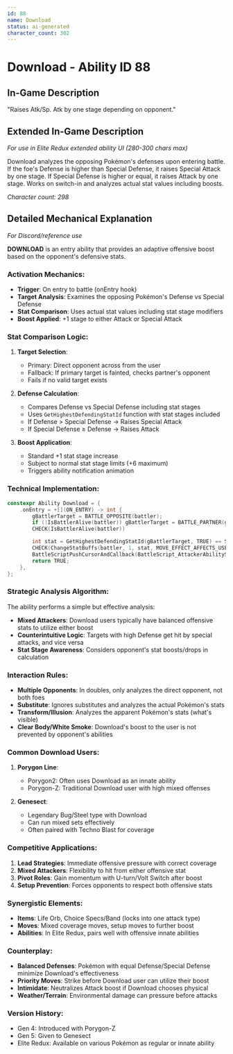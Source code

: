 ```yaml
---
id: 88
name: Download
status: ai-generated
character_count: 302
---
```


# Download - Ability ID 88

## In-Game Description
"Raises Atk/Sp. Atk by one stage depending on opponent."

## Extended In-Game Description
*For use in Elite Redux extended ability UI (280-300 chars max)*

Download analyzes the opposing Pokémon's defenses upon entering battle. If the foe's Defense is higher than Special Defense, it raises Special Attack by one stage. If Special Defense is higher or equal, it raises Attack by one stage. Works on switch-in and analyzes actual stat values including boosts.

*Character count: 298*

## Detailed Mechanical Explanation
*For Discord/reference use*

**DOWNLOAD** is an entry ability that provides an adaptive offensive boost based on the opponent's defensive stats.

### Activation Mechanics:
- **Trigger**: On entry to battle (onEntry hook)
- **Target Analysis**: Examines the opposing Pokémon's Defense vs Special Defense
- **Stat Comparison**: Uses actual stat values including stat stage modifiers
- **Boost Applied**: +1 stage to either Attack or Special Attack

### Stat Comparison Logic:
1. **Target Selection**:
   - Primary: Direct opponent across from the user
   - Fallback: If primary target is fainted, checks partner's opponent
   - Fails if no valid target exists

2. **Defense Calculation**:
   - Compares Defense vs Special Defense including stat stages
   - Uses `GetHighestDefendingStatId` function with stat stages included
   - If Defense > Special Defense → Raises Special Attack
   - If Special Defense ≥ Defense → Raises Attack

3. **Boost Application**:
   - Standard +1 stat stage increase
   - Subject to normal stat stage limits (+6 maximum)
   - Triggers ability notification animation

### Technical Implementation:
```c
constexpr Ability Download = {
    .onEntry = +[](ON_ENTRY) -> int {
        gBattlerTarget = BATTLE_OPPOSITE(battler);
        if (!IsBattlerAlive(battler)) gBattlerTarget = BATTLE_PARTNER(gBattlerTarget);
        CHECK(IsBattlerAlive(battler))

        int stat = GetHighestDefendingStatId(gBattlerTarget, TRUE) == STAT_DEF ? STAT_SPATK : STAT_ATK;
        CHECK(ChangeStatBuffs(battler, 1, stat, MOVE_EFFECT_AFFECTS_USER, NULL))
        BattleScriptPushCursorAndCallback(BattleScript_AttackerAbilityStatRaiseEnd3);
        return TRUE;
    },
};
```

### Strategic Analysis Algorithm:
The ability performs a simple but effective analysis:
- **Mixed Attackers**: Download users typically have balanced offensive stats to utilize either boost
- **Counterintuitive Logic**: Targets with high Defense get hit by special attacks, and vice versa
- **Stat Stage Awareness**: Considers opponent's stat boosts/drops in calculation

### Interaction Rules:
- **Multiple Opponents**: In doubles, only analyzes the direct opponent, not both foes
- **Substitute**: Ignores substitutes and analyzes the actual Pokémon's stats
- **Transform/Illusion**: Analyzes the apparent Pokémon's stats (what's visible)
- **Clear Body/White Smoke**: Download's boost to the user is not prevented by opponent's abilities

### Common Download Users:
1. **Porygon Line**: 
   - Porygon2: Often uses Download as an innate ability
   - Porygon-Z: Traditional Download user with high mixed offenses

2. **Genesect**: 
   - Legendary Bug/Steel type with Download
   - Can run mixed sets effectively
   - Often paired with Techno Blast for coverage

### Competitive Applications:
1. **Lead Strategies**: Immediate offensive pressure with correct coverage
2. **Mixed Attackers**: Flexibility to hit from either offensive stat
3. **Pivot Roles**: Gain momentum with U-turn/Volt Switch after boost
4. **Setup Prevention**: Forces opponents to respect both offensive stats

### Synergistic Elements:
- **Items**: Life Orb, Choice Specs/Band (locks into one attack type)
- **Moves**: Mixed coverage moves, setup moves to further boost
- **Abilities**: In Elite Redux, pairs well with offensive innate abilities

### Counterplay:
- **Balanced Defenses**: Pokémon with equal Defense/Special Defense minimize Download's effectiveness
- **Priority Moves**: Strike before Download user can utilize their boost
- **Intimidate**: Neutralizes Attack boost if Download chooses physical
- **Weather/Terrain**: Environmental damage can pressure before attacks

### Version History:
- Gen 4: Introduced with Porygon-Z
- Gen 5: Given to Genesect
- Elite Redux: Available on various Pokémon as regular or innate ability